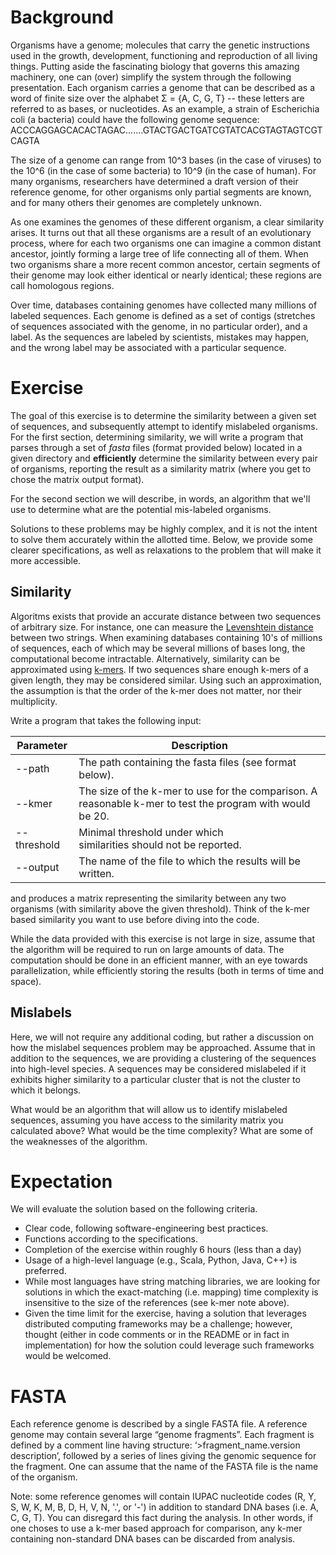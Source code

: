 # Background 

Organisms have a genome; molecules that carry the genetic instructions used in the growth, development, functioning and reproduction of all living things. Putting aside the fascinating biology that governs this amazing machinery, one can (over) simplify the system through the following presentation. Each organism carries a genome that can be described as a word of finite size over
the alphabet Σ = {A, C, G, T} -- these letters are referred to as bases, or nucleotides. As an example, a strain of Escherichia coli (a bacteria) could have the following genome sequence:
ACCCAGGAGCACACTAGAC.......GTACTGACTGATCGTATCACGTAGTAGTCGTCAGTA

The size of a genome can range from 10^3 bases (in the case of viruses) to the 10^6 (in the case of some bacteria) to 10^9 (in the case of human).  For many organisms, researchers have determined a draft version of their reference genome, for other organisms only partial segments are known, and for many others their genomes are completely unknown. 

As one examines the genomes of these different organism, a clear similarity arises. It turns out that all these organisms are a result of an evolutionary process, where for each two organisms one can imagine a common distant ancestor, jointly forming a large tree of life connecting all of them. When two organisms share a more recent common ancestor, certain segments of their genome may look either identical or nearly identical; these regions are call homologous regions.

Over time, databases containing genomes have collected many millions of labeled sequences. Each genome is defined as a set of contigs (stretches of sequences associated with the genome, in no particular order), and a label. As the sequences are labeled by scientists, mistakes may happen, and the wrong label may be associated with a particular sequence.

# Exercise

The goal of this exercise is to determine the similarity between a given set of sequences, and subsequently attempt to identify mislabeled organisms. For the first section, determining similarity, we will write a program that parses through a set of _fasta_ files (format provided below) located in a given directory and __efficiently__ determine the similarity between every pair of organisms, reporting the result as a similarity matrix (where you get to chose the matrix output format). 

For the second section we will describe, in words, an algorithm that we'll use to determine what are the potential mis-labeled organisms.

Solutions to these problems may be highly complex, and it is not the intent to solve them accurately within the allotted time. Below, we provide some clearer specifications, as well as relaxations to the problem that will make it more accessible.

## Similarity

Algoritms exists that provide an accurate distance between two sequences of arbitrary size. For instance, one can measure the [Levenshtein distance](https://en.wikipedia.org/wiki/Levenshtein_distance) between two strings. When examining databases containing 10's of millions of sequences, each of which may be several millions of bases long, the computational become intractable. Alternatively, similarity can be approximated using [k-mers](https://en.wikipedia.org/wiki/K-mer). If two sequences share enough k-mers of a given length, they may be considered similar. Using such an approximation, the assumption is that the order of the k-mer does not matter, nor their multiplicity. 

Write a program that takes the following input:

| Parameter    | Description                              |
| ------------ | ---------------------------------------- |
| --path        | The path containing the fasta files (see format below). |
| --kmer        | The size of the k-mer to use for the comparison. A reasonable k-mer to test the program with would be 20. |
| --threshold   | Minimal threshold under which <br />similarities should not be reported. |
| --output      | The name of the file to which the results will be written. |

and produces a matrix representing the similarity between any two organisms (with similarity above the given threshold). Think of the k-mer based similarity you want to use before diving into the code.

While the data provided with this exercise is not large in size, assume that the algorithm will be required to run on large amounts of data. The computation should be done in an efficient manner, with an eye towards parallelization, while efficiently storing the results (both in terms of time and space). 

## Mislabels

Here, we will not require any additional coding, but rather a discussion on how the mislabel sequences problem may be approached. Assume that in addition to the sequences, we are providing a clustering of the sequences into high-level species. A sequences may be considered mislabeled if it exhibits higher similarity to a particular cluster that is not the cluster to which it belongs.

What would be an algorithm that will allow us to identify mislabeled sequences, assuming you have access to the similarity matrix you calculated above? What would be the time complexity? What are some of the weaknesses of the algorithm.

# Expectation

We will evaluate the solution based on the following criteria.

- Clear code, following software-engineering best practices.
- Functions according to the specifications.
- Completion of the exercise within roughly 6 hours (less than a day)
- Usage of a high-level language (e.g., Scala, Python, Java, C++) is preferred.
- While most languages have string matching libraries, we are looking for solutions in which the exact-matching (i.e. mapping) time complexity is insensitive to the size of the references (see k-mer note above).
- Given the time limit for the exercise, having a solution that leverages distributed computing frameworks may be a challenge; however, thought (either in code comments or in the README or in fact in implementation) for how the solution could leverage such frameworks would be welcomed.

# FASTA

Each reference genome is described by a single FASTA file. A reference genome may contain several large “genome fragments”. Each fragment is defined by a comment line having structure: ‘>fragment_name.version description’, followed by a series of lines giving the genomic sequence for the fragment. One can assume that the name of the FASTA file is the name of the organism. 

Note: some reference genomes will contain IUPAC nucleotide codes (R, Y, S, W, K, M, B, D, H, V, N, '.', or '-') in addition to standard DNA bases (i.e. A, C, G, T). You can disregard this fact during the analysis. In other words, if one choses to use a k-mer based approach for comparison, any k-mer containing non-standard DNA bases can be discarded from analysis.

